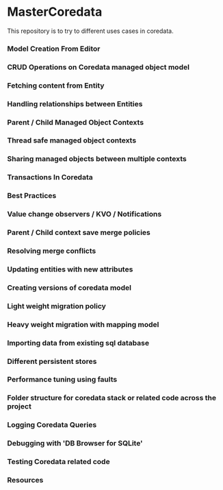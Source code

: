 # MasterCoredata
This repository is to try to different uses cases in coredata.

### Model Creation From Editor

### CRUD Operations on Coredata managed object model

### Fetching content from Entity

### Handling relationships between Entities

### Parent / Child Managed Object Contexts

### Thread safe managed object contexts

### Sharing managed objects between multiple contexts

### Transactions In Coredata

### Best Practices

### Value change observers / KVO / Notifications

### Parent / Child context save merge policies

### Resolving merge conflicts

### Updating entities with new attributes

### Creating versions of coredata model

### Light weight migration policy

### Heavy weight migration with mapping model

### Importing data from existing sql database

### Different persistent stores

### Performance tuning using faults

### Folder structure for coredata stack or related code across the project

### Logging Coredata Queries

### Debugging with 'DB Browser for SQLite'

### Testing Coredata related code

### Resources
